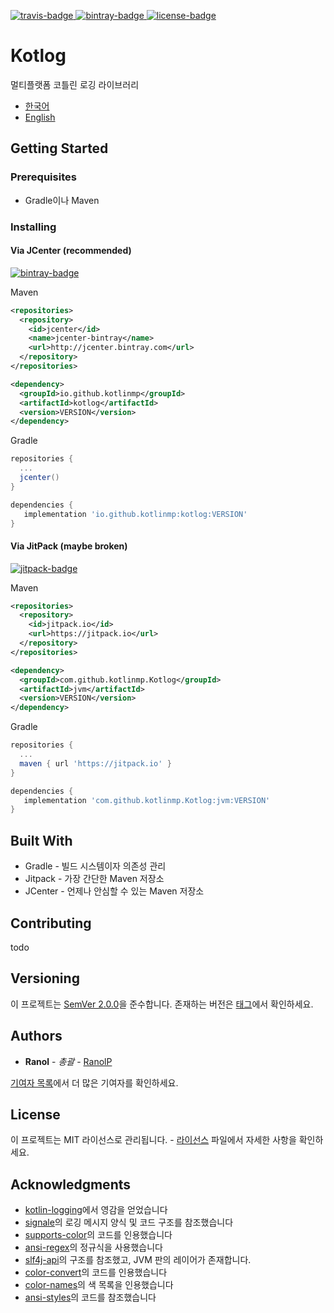 [korean]: ./README.ko.md
[english]: ./README.md

[bintray-badge]: https://api.bintray.com/packages/ranol-github/maven/kotlog/images/download.svg
[bintray-url]: https://bintray.com/ranol-github/maven/kotlog
[jitpack-badge]: https://img.shields.io/jitpack/v/kotlinmp/Kotlog.svg
[jitpack-url]: https://jitpack.io/#kotlinmp/Kotlog

[license-badge]: https://img.shields.io/github/license/kotlinmp/Kotlog.svg
[license-url]: https://github.com/kotlinmp/Kotlog/blob/master/LICENSE

[travis-badge]: https://img.shields.io/travis/kotlinmp/Kotlog.svg
[travis-url]: https://travis-ci.org/kotlinmp/Kotlog

[ ![travis-badge][] ][travis-url]
[ ![bintray-badge][] ][bintray-url]
[ ![license-badge][] ][license-url]
# Kotlog

멀티플랫폼 코틀린 로깅 라이브러리

 * [한국어][korean]
 * [English][english]

## Getting Started

### Prerequisites
 * Gradle이나 Maven

### Installing

#### Via JCenter (recommended)

[ ![bintray-badge][] ][bintray-url]

Maven

```xml
<repositories>
  <repository>
    <id>jcenter</id>
    <name>jcenter-bintray</name>
    <url>http://jcenter.bintray.com</url>
  </repository>
</repositories>

<dependency>
  <groupId>io.github.kotlinmp</groupId>
  <artifactId>kotlog</artifactId>
  <version>VERSION</version>
</dependency>
```

Gradle

```gradle
repositories {
  ...
  jcenter()
}

dependencies {
   implementation 'io.github.kotlinmp:kotlog:VERSION'
}
```

#### Via JitPack (maybe broken)

[ ![jitpack-badge][] ][jitpack-url]

Maven

```xml
<repositories>
  <repository>
    <id>jitpack.io</id>
    <url>https://jitpack.io</url>
  </repository>
</repositories>

<dependency>
  <groupId>com.github.kotlinmp.Kotlog</groupId>
  <artifactId>jvm</artifactId>
  <version>VERSION</version>
</dependency>
```

Gradle

```gradle
repositories {
  ...
  maven { url 'https://jitpack.io' }
}

dependencies {
   implementation 'com.github.kotlinmp.Kotlog:jvm:VERSION'
}
```

## Built With

 * Gradle - 빌드 시스템이자 의존성 관리
 * Jitpack - 가장 간단한 Maven 저장소
 * JCenter - 언제나 안심할 수 있는 Maven 저장소


## Contributing

todo

## Versioning

이 프로젝트는 [SemVer 2.0.0](https://semver.org/lang/ko)을 준수합니다. 존재하는 버전은 [태그](https://github.com/kotlinmp/Kotlog/tags)에서 확인하세요.

## Authors

 * **Ranol** - *총괄* - [RanolP](https://github.com/RanolP)

[기여자 목록](https://github.com/kotlinmp/Kotlog/contributors)에서 더 많은 기여자를 확인하세요.

## License

이 프로젝트는 MIT 라이선스로 관리됩니다. - [라이선스](https://github.com/kotlinmp/Kotlog/blob/master/LICENSE) 파일에서 자세한 사항을 확인하세요.

## Acknowledgments

 * [kotlin-logging](https://github.com/MicroUtils/kotlin-logging)에서 영감을 얻었습니다
 * [signale](https://github.com/klauscfhq/signale)의 로깅 메시지 양식 및 코드 구조를 참조했습니다
 * [supports-color](https://github.com/chalk/supports-color)의 코드를 인용했습니다
 * [ansi-regex](https://github.com/chalk/ansi-regex)의 정규식을 사용했습니다
 * [slf4j-api](https://www.slf4j.org/)의 구조를 참조했고, JVM 판의 레이어가 존재합니다.
 * [color-convert](https://github.com/qix-/color-convert)의 코드를 인용했습니다
 * [color-names](https://github.com/jonathantneal/color-names)의 색 목록을 인용했습니다
 * [ansi-styles](https://github.com/chalk/ansi-styles)의 코드를 참조했습니다
